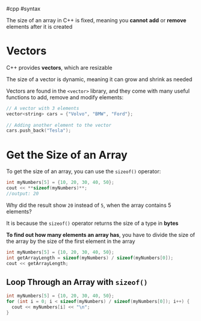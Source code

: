 #cpp #syntax

The size of an array in C++ is fixed, meaning you **cannot** **add** or **remove** elements after it is created
# Vectors

C++ provides **vectors**, which are resizable

The size of a vector is dynamic, meaning it can grow and shrink as needed

Vectors are found in the `<vector>` library, and they come with many useful functions to add, remove and modify elements:

```c++
// A vector with 3 elements  
vector<string> cars = {"Volvo", "BMW", "Ford"};  
  
// Adding another element to the vector  
cars.push_back("Tesla");
```

# Get the Size of an Array

To get the size of an array, you can use the `sizeof()` operator:

```c++
int myNumbers[5] = {10, 20, 30, 40, 50};  
cout << **sizeof(myNumbers)**;
//output: 20
```

Why did the result show `20` instead of `5`, when the array contains 5 elements?

It is because the `sizeof()` operator returns the size of a type in **bytes**

**To find out how many elements an array has**, you have to divide the size of the array by the size of the first element in the array

```c++
int myNumbers[5] = {10, 20, 30, 40, 50};  
int getArrayLength = sizeof(myNumbers) / sizeof(myNumbers[0]);  
cout << getArrayLength;
```

## Loop Through an Array with `sizeof()`

```c++
int myNumbers[5] = {10, 20, 30, 40, 50};  
for (int i = 0; i < sizeof(myNumbers) / sizeof(myNumbers[0]); i++) {  
  cout << myNumbers[i] << "\n";  
}
```